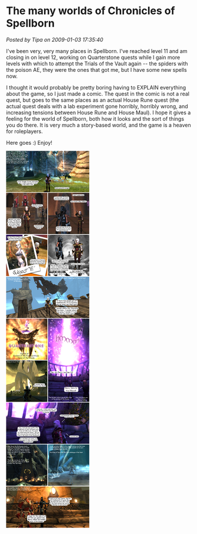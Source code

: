 # The many worlds of Chronicles of Spellborn

*Posted by Tipa on 2009-01-03 17:35:40*

I've been very, very many places in Spellborn. I've reached level 11 and am closing in on level 12, working on Quarterstone quests while I gain more levels with which to attempt the Trials of the Vault again -- the spiders with the poison AE, they were the ones that got me, but I have some new spells now.

I thought it would probably be pretty boring having to EXPLAIN everything about the game, so I just made a comic. The quest in the comic is not a real quest, but goes to the same places as an actual House Rune quest (the actual quest deals with a lab experiment gone horribly, horribly wrong, and increasing tensions between House Rune and House Maul). I hope it gives a feeling for the world of Spellborn, both how it looks and the sort of things you do there. It is very much a story-based world, and the game is a heaven for roleplayers.

Here goes :) Enjoy!

![](../../../uploads/2009/01/sbcomic.jpg "sbcomic")

